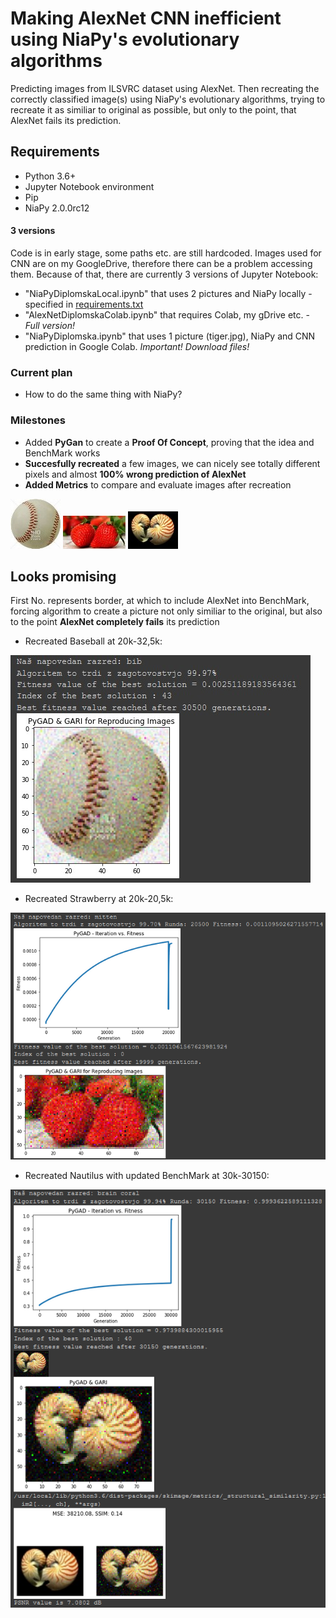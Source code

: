 # Making AlexNet CNN inefficient using NiaPy's evolutionary algorithms
Predicting images from  ILSVRC dataset using AlexNet. Then recreating the correctly classified image(s) using NiaPy's evolutionary algorithms, trying to recreate it as similiar to original as possible, but only to the point, that AlexNet fails its prediction.

## Requirements
* Python 3.6+
* Jupyter Notebook environment
* Pip
* NiaPy 2.0.0rc12

#### 3 versions
Code is in early stage, some paths etc. are still hardcoded. Images used for CNN are on my GoogleDrive, therefore there can be a problem accessing them. Because of that, there are currently 3 versions of Jupyter Notebook:
* "NiaPyDiplomskaLocal.ipynb" that uses 2 pictures and NiaPy locally - specified in [requirements.txt](requirements.txt)
* "AlexNetDiplomskaColab.ipynb" that requires Colab, my gDrive etc. - *Full version!*
* "NiaPyDiplomska.ipynb" that uses 1 picture (tiger.jpg), NiaPy and CNN prediction in Google Colab. *Important! Download files!*

### Current plan
* How to do the same thing with NiaPy?

### Milestones
* Added **PyGan** to create a **Proof Of Concept**, proving that the idea and BenchMark works
* **Succesfully recreated** a few images, we can nicely see totally different pixels and almost **100% wrong prediction of AlexNet**
* **Added Metrics** to compare and evaluate images after recreation


![Baseball](./Images/bejzbol80-80.JPEG?raw=true) ![Strawberry](./Images/strawberries100-53.jpg?raw=true) ![Strawberry](./Images/nautlius80-60.JPEG?raw=true) 

## Looks promising
First No. represents border, at which to include AlexNet into BenchMark, forcing algorithm to create a picture not only similiar to the original, but also to the point **AlexNet completely fails** its prediction
* Recreated Baseball at 20k-32,5k: 

![BaseballRecreated](./Pygad%20Recreated/20000-32500Baseball-Bib.jpg?raw=true) 

* Recreated Strawberry at 20k-20,5k: 

![RecreatedStrawberry](./Pygad%20Recreated/20000-20500Strawberry-Mitten.png?raw=true) 

* Recreated Nautilus with updated BenchMark at 30k-30150: 

![RecreatedNautilus](./Pygad%20Recreated/30000-30500Nautilus-BrainCoral.png?raw=true) 
